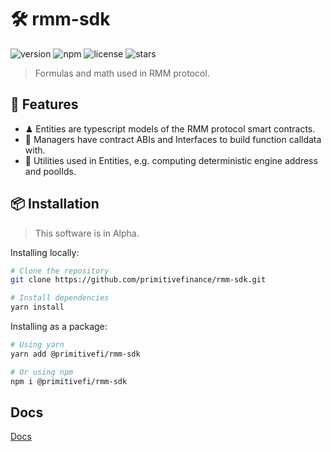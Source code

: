 # 🛠 rmm-sdk

![version](https://img.shields.io/npm/v/@primitivefi/rmm-sdk) ![npm](https://img.shields.io/npm/dt/@primitivefi/rmm-sdk) ![license](https://img.shields.io/npm/l/@primitivefi/rmm-sdk) ![stars](https://img.shields.io/github/stars/primitivefinance/rmm-sdk?style=social&color=%23FFB31A)

> Formulas and math used in RMM protocol.

## 🧩 Features

- ♟ Entities are typescript models of the RMM protocol smart contracts.
- 🧰 Managers have contract ABIs and Interfaces to build function calldata with.
- 🔧 Utilities used in Entities, e.g. computing deterministic engine address and poolIds.

## 📦 Installation

> This software is in Alpha.

Installing locally:

```bash
# Clone the repository
git clone https://github.com/primitivefinance/rmm-sdk.git

# Install dependencies
yarn install
```

Installing as a package:

```bash
# Using yarn
yarn add @primitivefi/rmm-sdk

# Or using npm
npm i @primitivefi/rmm-sdk
```

## Docs

[Docs](docs/sdk/rmm-sdk.md)
